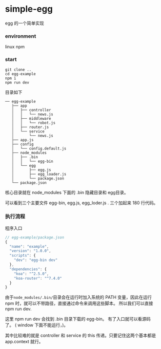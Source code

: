 # simple-egg
egg 的一个简单实现

### environment

linux npm 

### start

```shell
git clone ..
cd egg-example
npm i 
npm run dev
```

目录如下

```shell
── egg-example
   ├── app
   │   ├── controller
   │   │   └── news.js
   │   ├── middleware
   │   │   └── robot.js
   │   ├── router.js
   │   └── service
   │       └── news.js
   ├── app.js
   ├── config
   │   └── config.default.js
   ├── node_modules
   │   ├── .bin
   │   │   └── egg-bin
   │   └── egg
   │       ├── egg.js
   │       ├── egg_loader.js
   │       └── package.json
   └── package.json

```

核心目录就在 node_modules 下面的 .bin 隐藏目录和 egg目录。

可以看到三个主要文件 egg-bin, egg.js, egg_loder.js . 三个加起来 180 行代码。



### 执行流程

程序入口

```javascript
// egg-example/package.json
{
  "name": "example",
  "version": "1.0.0",
  "scripts": {
    "dev": "egg-bin dev"
  },
  "dependencies": {
    "koa": "^2.5.0",
    "koa-router": "^7.4.0"
  }
}
```

由于`node_modules/.bin/`目录会在运行时加入系统的 PATH 变量，因此在运行 npm 时，就可以不带路径，直接通过命令来调用这些脚本。 所以我们可以直接 npm run dev.

这里 npm run dev 会找到 .bin 目录下载的 egg-bin。 有了入口就可以看源码了。 ( window 下面不能运行，)。

其中比较难的就是 controller 和 service 的 this 传递。只要记住这两个基本都是 app.context 就行。
